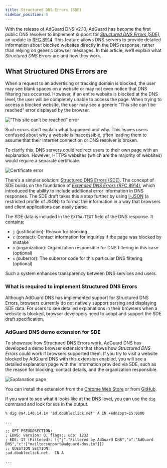 ```yaml
---
title: Structured DNS Errors (SDE)
sidebar_position: 5
---
```


With the release of AdGuard DNS v2.10, AdGuard has become the first public DNS resolver to implement support for [_Structured DNS Errors_ (SDE)](https://datatracker.ietf.org/doc/draft-ietf-dnsop-structured-dns-error/09/), an update to [RFC 8914](https://datatracker.ietf.org/doc/rfc8914/). This feature allows DNS servers to provide detailed information about blocked websites directly in the DNS response, rather than relying on generic browser messages. In this article, we’ll explain what _Structured DNS Errors_ are and how they work.

## What Structured DNS Errors are

When a request to an advertising or tracking domain is blocked, the user may see blank spaces on a website or may not even notice that DNS filtering has occurred. However, if an entire website is blocked at the DNS level, the user will be completely unable to access the page. When trying to access a blocked website, the user may see a generic “This site can’t be reached” error displayed by the browser.

![“This site can’t be reached” error](https://cdn.adtidy.org/content/blog/dns/dns_error.png)

Such errors don’t explain what happened and why. This leaves users confused about why a website is inaccessible, often leading them to assume that their Internet connection or DNS resolver is broken.

To clarify this, DNS servers could redirect users to their own page with an explanation. However, HTTPS websites (which are the majority of websites) would require a separate certificate.

![Certificate error](https://cdn.adtidy.org/content/blog/dns/certificate_error.png?1)

There’s a simpler solution: [Structured DNS Errors (SDE)](https://datatracker.ietf.org/doc/draft-ietf-dnsop-structured-dns-error/09/). The concept of SDE builds on the foundation of [_Extended DNS Errors_ (RFC 8914)](https://datatracker.ietf.org/doc/rfc8914/), which introduced the ability to include additional error information in DNS responses. The SDE draft takes this a step further by using [I-JSON](https://www.rfc-editor.org/rfc/rfc7493) (a restricted profile of JSON) to format the information in a way that browsers and client applications can easily parse.

The SDE data is included in the `EXTRA-TEXT` field of the DNS response. It contains:

- `j` (justification): Reason for blocking
- `c` (contact): Contact information for inquiries if the page was blocked by mistake
- `o` (organization): Organization responsible for DNS filtering in this case (optional)
- `s` (suberror): The suberror code for this particular DNS filtering (optional)

Such a system enhances transparency between DNS services and users.

### What is required to implement Structured DNS Errors

Although AdGuard DNS has implemented support for Structured DNS Errors, browsers currently do not natively support parsing and displaying SDE data. For users to see detailed explanations in their browsers when a website is blocked, browser developers need to adopt and support the SDE draft specification.

### AdGuard DNS demo extension for SDE

To showcase how Structured DNS Errors work, AdGuard DNS has developed a demo browser extension that shows how _Structured DNS Errors_ could work if browsers supported them. If you try to visit a website blocked by AdGuard DNS with this extension enabled, you will see a detailed explanation page with the information provided via SDE, such as the reason for blocking, contact details, and the organization responsible.

![Explanation page](https://cdn.adtidy.org/blog/new/jlkdbaccess_blocked.png)

You can install the extension from the [Chrome Web Store](https://chromewebstore.google.com/detail/oeinmjfnchfhaabhchfjkbdpmgeageen) or from [GitHub](https://github.com/AdguardTeam/dns-sde-extension/).

If you want to see what it looks like at the DNS level, you can use the `dig` command and look for `EDE` in the output.

```text
% dig @94.140.14.14 'ad.doubleclick.net' A IN +ednsopt=15:0000

...

;; OPT PSEUDOSECTION:
; EDNS: version: 0, flags:; udp: 1232
; EDE: 17 (Filtered): ({"j":"Filtered by AdGuard DNS","o":"AdGuard DNS","c":["mailto:support@adguard-dns.io"]})
;; QUESTION SECTION:
;ad.doubleclick.net.  IN A

...
```

